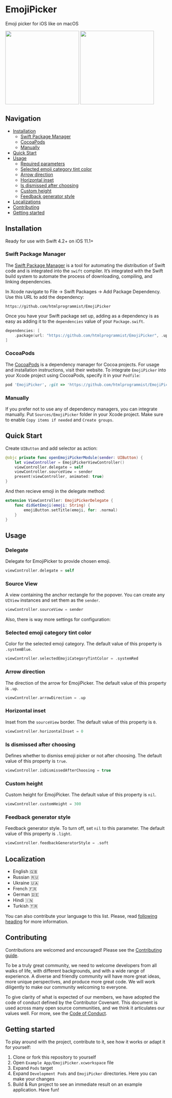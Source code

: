 # EmojiPicker

Emoji picker for iOS like on macOS

<p float="left">
<img src="https://user-images.githubusercontent.com/50948518/172110164-b0dec76f-495d-4112-ad00-2708ffdda54a.gif" width="230">
<img src="https://user-images.githubusercontent.com/50948518/171909950-ebf388f3-83a1-4b63-ad54-f58ba947e3bb.png" width="230">
</p>

## Navigation

- [Installation](#installation)
    - [Swift Package Manager](#swift-package-manager)
    - [CocoaPods](#cocoapods)
    - [Manually](#manually)
- [Quick Start](#quick-start)
- [Usage](#usage)
    - [Required parameters](#required-parameters)
    - [Selected emoji category tint color](#selected-emoji-category-tint-color)
    - [Arrow direction](#arrow-direction)
    - [Horizontal inset](#horizontal-inset)
    - [Is dismissed after choosing](#is-dismissed-after-choosing)
    - [Custom height](#custom-height)
    - [Feedback generator style](#feedback-generator-style)
- [Localizations](#localizations)
- [Contributing](#contributing)
- [Getting started](#getting-started)

## Installation

Ready for use with Swift 4.2+ on iOS 11.1+

### Swift Package Manager

The [Swift Package Manager](https://www.swift.org/package-manager/) is a tool for automating the distribution of Swift code and is integrated into the `swift` compiler. It’s integrated with the Swift build system to automate the process of downloading, compiling, and linking dependencies.

In Xcode navigate to File → Swift Packages → Add Package Dependency. Use this URL to add the dependency:

```
‌https://github.com/htmlprogrammist/EmojiPicker
```

Once you have your Swift package set up, adding as a dependency is as easy as adding it to the `dependencies` value of your `Package.swift`.

```swift
dependencies: [
    .package(url: "https://github.com/htmlprogrammist/EmojiPicker", .upToNextMajor(from: "3.0.0"))
]
```

### CocoaPods

The [CocoaPods](https://cocoapods.org) is a dependency manager for Cocoa projects. For usage and installation instructions, visit their website. To integrate `EmojiPicker` into your Xcode project using CocoaPods, specify it in your `Podfile`:

```ruby
pod 'EmojiPicker', :git => 'https://github.com/htmlprogrammist/EmojiPicker'
```

### Manually

If you prefer not to use any of dependency managers, you can integrate manually. Put `Sources/EmojiPicker` folder in your Xcode project. Make sure to enable `Copy items if needed` and `Create groups`.

## Quick Start

Create `UIButton` and add selector as action:

```swift
@objc private func openEmojiPickerModule(sender: UIButton) {
    let viewController = EmojiPickerViewController()
    viewController.delegate = self
    viewController.sourceView = sender
    present(viewController, animated: true)
}
```

And then recieve emoji in the delegate method:

```swift
extension ViewController: EmojiPickerDelegate {
    func didGetEmoji(emoji: String) {
        emojiButton.setTitle(emoji, for: .normal)
    }
}
```

## Usage

### Delegate

Delegate for EmojiPicker to provide chosen emoji.

```swift
viewController.delegate = self
```

### Source View

A view containing the anchor rectangle for the popover. You can create any `UIView` instances and set them as the `sender`.

```swift
viewController.sourceView = sender
```

Also, there is way more settings for configuration:

### Selected emoji category tint color

Color for the selected emoji category. The default value of this property is `.systemBlue`.

```swift
viewController.selectedEmojiCategoryTintColor = .systemRed
```

### Arrow direction

The direction of the arrow for EmojiPicker. The default value of this property is `.up`.

```swift
viewController.arrowDirection = .up
```

### Horizontal inset

Inset from the `sourceView` border. The default value of this property is `0`.

```swift
viewController.horizontalInset = 0
```

### Is dismissed after choosing

Defines whether to dismiss emoji picker or not after choosing. The default value of this property is `true`.

```swift
viewController.isDismissedAfterChoosing = true
```

### Custom height

Custom height for EmojiPicker. The default value of this property is `nil`.

```swift
viewController.customHeight = 300
```

### Feedback generator style

Feedback generator style. To turn off, set `nil` to this parameter. The default value of this property is `.light`.

```swift
viewController.feedbackGeneratorStyle = .soft
```

## Localization

* English 🇬🇧
* Russian 🇷🇺
* Ukraine 🇺🇦
* French 🇫🇷
* German 🇩🇪
* Hindi 🇮🇳
* Turkish 🇹🇷

You can also contribute your language to this list. Please, read [following heading](#contributing) for more information.

## Contributing

Contributions are welcomed and encouraged! Please see the [Contributing guide](https://github.com/htmlprogrammist/EmojiPicker/blob/main/CONTRIBUTING.md).

To be a truly great community, we need to welcome developers from all walks of life, with different backgrounds, and with a wide range of experience. A diverse and friendly community will have more great ideas, more unique perspectives, and produce more great code. We will work diligently to make our community welcoming to everyone.

To give clarity of what is expected of our members, we have adopted the code of conduct defined by the Contributor Covenant. This document is used across many open source communities, and we think it articulates our values well. For more, see the [Code of Conduct](https://github.com/htmlprogrammist/EmojiPicker/blob/main/CODE_OF_CONDUCT.md).

## Getting started

To play around with the project, contribute to it, see how it works or adapt it for yourself:

1. Clone or fork this repository to yourself
2. Open `Example App/EmojiPicker.xcworkspace` file
3. Expand `Pods` target
4. Expand `Development Pods` and `EmojiPicker` directories. Here you can make your changes
5. Build & Run project to see an immediate result on an example application. Have fun!
